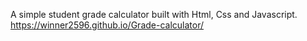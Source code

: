 A simple student grade calculator built with Html, Css and Javascript.
https://winner2596.github.io/Grade-calculator/
